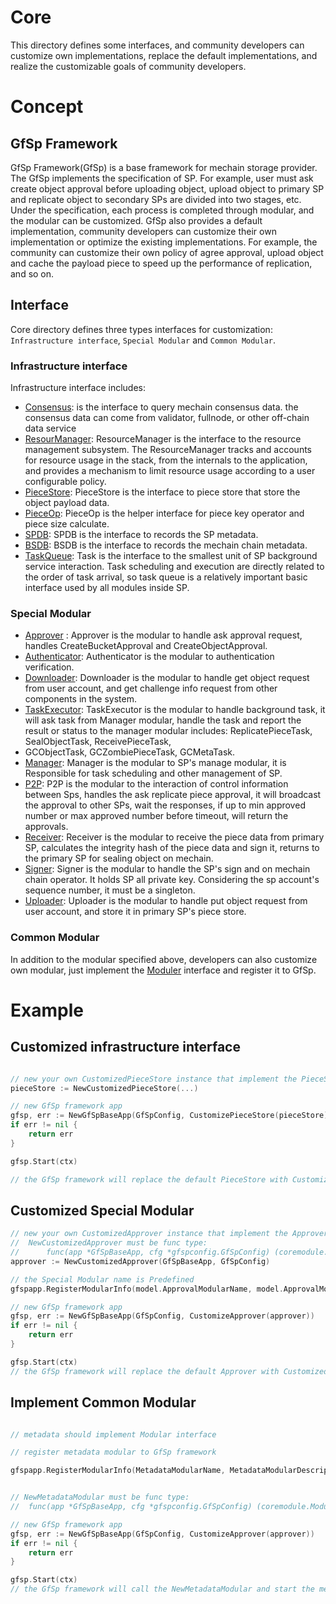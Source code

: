 # Core

This directory defines some interfaces, and community developers can customize own 
implementations, replace the default implementations, and realize the customizable 
goals of community developers.

# Concept

## GfSp Framework
GfSp Framework(GfSp) is a base framework for mechain storage provider. The GfSp
implements the specification of SP. For example, user must ask create object approval 
before uploading object, upload object to primary SP and replicate object to secondary 
SPs are divided into two stages, etc. Under the specification, each process is 
completed through modular, and the modular can be customized. GfSp also provides a 
default implementation, community developers can customize their own implementation 
or optimize the existing implementations. For example, the community can customize 
their own policy of agree approval, upload object and cache the payload piece to speed 
up the performance of replication, and so on.


## Interface
Core directory defines three types interfaces for customization: 
`Infrastructure interface`, `Special Modular` and `Common Modular`.

### Infrastructure interface
Infrastructure interface includes:
* [Consensus](./consensus/consensus.go): is the interface to query mechain consensus 
  data. the consensus data can come from validator, fullnode, or other off-chain data 
  service
* [ResourManager](./rcmgr/README.md): ResourceManager is the interface to the resource 
  management subsystem. The ResourceManager tracks and accounts for resource usage in 
  the stack, from the internals to the application, and provides a mechanism to limit
  resource usage according to a user configurable policy.
* [PieceStore](./piecestore/piecestore.go): PieceStore is the interface to piece store 
  that store the object payload data.
* [PieceOp](./piecestore/piecestore.go): PieceOp is the helper interface for piece key 
  operator and piece size calculate.
* [SPDB](./spdb/spdb.go): SPDB is the interface to records the SP metadata.
* [BSDB](./bsdb/bsdb.go): BSDB is the interface to records the mechain chain metadata.
* [TaskQueue](./taskqueue/README.md): Task is the interface to the smallest unit of 
  SP background service interaction. Task scheduling and execution are directly related 
  to the order of task arrival, so task queue is a relatively important basic interface 
  used by all modules inside SP.

### Special Modular
* [Approver](./module/README.md) : Approver is the modular to handle ask approval request, 
  handles CreateBucketApproval and CreateObjectApproval.
* [Authenticator](./module/README.md): Authenticator is the modular to authentication verification.
* [Downloader](./module/README.md): Downloader is the modular to handle get object request 
  from user account, and get challenge info request from other components in the system.
* [TaskExecutor](./module/README.md): TaskExecutor is the modular to handle background task, 
  it will ask task from Manager modular, handle the task and report the result or status to
  the manager modular includes: ReplicatePieceTask, SealObjectTask, ReceivePieceTask, 
* GCObjectTask, GCZombiePieceTask, GCMetaTask.
* [Manager](./module/README.md): Manager is the modular to SP's manage modular, it is Responsible 
  for task scheduling and other management of SP.
* [P2P](./module/README.md): P2P is the modular to the interaction of control information 
  between Sps, handles the ask replicate piece approval, it will broadcast the approval to 
  other SPs, wait the responses, if up to min approved number or max approved number before 
  timeout, will return the approvals.
* [Receiver](./module/README.md): Receiver is the modular to receive the piece data from 
  primary SP, calculates the integrity hash of the piece data and sign it, returns to the 
  primary SP for sealing object on mechain.
* [Signer](./module/README.md): Signer is the modular to handle the SP's sign and on mechain 
  chain operator. It holds SP all private key. Considering the sp account's sequence number, it
  must be a singleton.
* [Uploader](./module/README.md): Uploader is the modular to handle put object request from user 
  account, and store it in primary SP's piece store.

### Common Modular
In addition to the modular specified above, developers can also customize own modular, 
just implement the [Moduler](./module/modular.go) interface and register it to GfSp.


# Example

## Customized infrastructure interface
```go

// new your own CustomizedPieceStore instance that implement the PieceStore interface
pieceStore := NewCustomizedPieceStore(...)

// new GfSp framework app
gfsp, err := NewGfSpBaseApp(GfSpConfig, CustomizePieceStore(pieceStore))
if err != nil {
    return err
}

gfsp.Start(ctx)

// the GfSp framework will replace the default PieceStore with CustomizedPieceStore
```

## Customized Special Modular
```go
// new your own CustomizedApprover instance that implement the Approver interface
//  NewCustomizedApprover must be func type: 
//      func(app *GfSpBaseApp, cfg *gfspconfig.GfSpConfig) (coremodule.Modular, error)
approver := NewCustomizedApprover(GfSpBaseApp, GfSpConfig)

// the Special Modular name is Predefined
gfspapp.RegisterModularInfo(model.ApprovalModularName, model.ApprovalModularDescription, approver)

// new GfSp framework app
gfsp, err := NewGfSpBaseApp(GfSpConfig, CustomizeApprover(approver))
if err != nil {
    return err
}

gfsp.Start(ctx)
// the GfSp framework will replace the default Approver with CustomizedApprover
```

## Implement Common Modular

```go

// metadata should implement Modular interface

// register metadata modular to GfSp framework

gfspapp.RegisterModularInfo(MetadataModularName, MetadataModularDescription, NewMetadataModular)


// NewMetadataModular must be func type: 
//  func(app *GfSpBaseApp, cfg *gfspconfig.GfSpConfig) (coremodule.Modular, error)

// new GfSp framework app
gfsp, err := NewGfSpBaseApp(GfSpConfig, CustomizeApprover(approver))
if err != nil {
	return err
}

gfsp.Start(ctx)
// the GfSp framework will call the NewMetadataModular and start the metadata

```